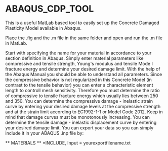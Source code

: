 # ABAQUS_CDP_TOOL
This is a useful MatLab based tool to easily set up the Concrete Damaged Plasticity Model available in Abaqus. 

Place the .fig and the .m file in the same folder and open and run the .m file in MatLab. 

Start with specifying the name for your material in accordance to your section definition in Abaqus.
Simply enter material parameters like compressive and tensile strength, Young's modulus and tensile Mode I fracture energy and determine your desired damage limit. 
With the help of the Abaqus Manual you should be able to understand all parameters.
Since the compressive behavior is not regularized in this Concrete Model (in contrast to the tensile behavior) you can enter a characteristic element length to controll mesh sensitivity. Therefore you must determine the ratio of compressive to tensile fracture energy which usually lies between 250 and 350.
You can determine the compressive damage - inelastic strain curve by entering your desired damage levels at the compressive strength and at the strain limit according to EC1992-1-1 or Model Code 2012. Keep in mind that damage curves must be monotonously increasing.
You can determine the tensile damage - inelastic displacement curve by entering your desired damage limit.
You can export your data so you can simply include it in your ABAQUS .inp file by:

** MATERIALS
**
*INCLUDE, Input = yourexportfilename.txt
